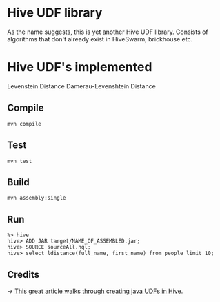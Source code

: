 # Hive UDF library

As the name suggests, this is yet another Hive UDF library. Consists of algorithms that don't already exist in HiveSwarm, brickhouse etc.

# Hive UDF's implemented
Levenstein Distance
Damerau-Levenshtein Distance

## Compile

```
mvn compile
```

## Test

```
mvn test
```

## Build
```
mvn assembly:single
```

## Run

```
%> hive
hive> ADD JAR target/NAME_OF_ASSEMBLED.jar;
hive> SOURCE sourceAll.hql;
hive> select ldistance(full_name, first_name) from people limit 10;

```

## Credits
-> [This great article walks through creating java UDFs in Hive][blog-post].

[blog-post]:http://blog.matthewrathbone.com/2013/08/10/guide-to-writing-hive-udfs.html
